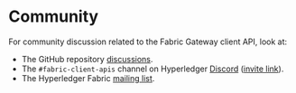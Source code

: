 # Community

For community discussion related to the Fabric Gateway client API, look at:

- The GitHub repository [discussions](https://github.com/hyperledger/fabric-gateway/discussions).
- The `#fabric-client-apis` channel on Hyperledger [Discord](https://discord.com/channels/905194001349627914/943089887589048350) ([invite link](https://discord.gg/hyperledger)).
- The Hyperledger Fabric [mailing list](https://lists.hyperledger.org/g/fabric).

